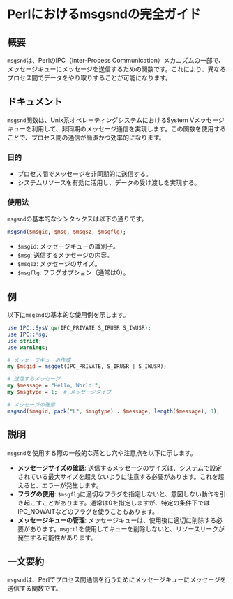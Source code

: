 <!--
Meta Description: # Perlにおけるmsgsndの完全ガイド ## 概要 `msgsnd`は、PerlのIPC（Inter-Process Communication）メカニズムの一部で、メッセージキューにメッセージを送信するための関数です。これにより、異なるプロセス間でデータをやり取りすることが可能になります。 ...
Meta Keywords: msgsnd, msgid, use, msg, msgflg
-->

# Perlにおけるmsgsndの完全ガイド

## 概要
`msgsnd`は、PerlのIPC（Inter-Process Communication）メカニズムの一部で、メッセージキューにメッセージを送信するための関数です。これにより、異なるプロセス間でデータをやり取りすることが可能になります。

## ドキュメント
`msgsnd`関数は、Unix系オペレーティングシステムにおけるSystem Vメッセージキューを利用して、非同期のメッセージ通信を実現します。この関数を使用することで、プロセス間の通信が簡潔かつ効率的になります。

### 目的
- プロセス間でメッセージを非同期的に送信する。
- システムリソースを有効に活用し、データの受け渡しを実現する。

### 使用法
`msgsnd`の基本的なシンタックスは以下の通りです。

```perl
msgsnd($msgid, $msg, $msgsz, $msgflg);
```

- `$msgid`: メッセージキューの識別子。
- `$msg`: 送信するメッセージの内容。
- `$msgsz`: メッセージのサイズ。
- `$msgflg`: フラグオプション（通常は0）。

## 例
以下に`msgsnd`の基本的な使用例を示します。

```perl
use IPC::SysV qw(IPC_PRIVATE S_IRUSR S_IWUSR);
use IPC::Msg;
use strict;
use warnings;

# メッセージキューの作成
my $msgid = msgget(IPC_PRIVATE, S_IRUSR | S_IWUSR);

# 送信するメッセージ
my $message = "Hello, World!";
my $msgtype = 1;  # メッセージタイプ

# メッセージの送信
msgsnd($msgid, pack("L", $msgtype) . $message, length($message), 0);
```

## 説明
`msgsnd`を使用する際の一般的な落とし穴や注意点を以下に示します。

- **メッセージサイズの確認**: 送信するメッセージのサイズは、システムで設定されている最大サイズを超えないように注意する必要があります。これを超えると、エラーが発生します。
- **フラグの使用**: `$msgflg`に適切なフラグを指定しないと、意図しない動作を引き起こすことがあります。通常は0を指定しますが、特定の条件下ではIPC_NOWAITなどのフラグを使うこともあります。
- **メッセージキューの管理**: メッセージキューは、使用後に適切に削除する必要があります。`msgctl`を使用してキューを削除しないと、リソースリークが発生する可能性があります。

## 一文要約
`msgsnd`は、Perlでプロセス間通信を行うためにメッセージキューにメッセージを送信する関数です。